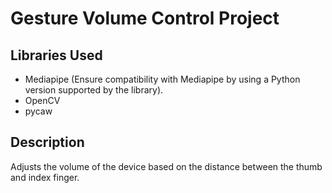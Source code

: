 # Gesture Volume Control Project

## Libraries Used
- Mediapipe (Ensure compatibility with Mediapipe by using a Python version supported by the library).
- OpenCV
- pycaw

## Description
Adjusts the volume of the device based on the distance between the thumb and index finger.
